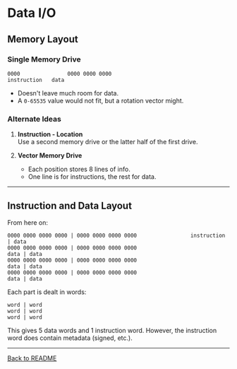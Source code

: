 # Data I/O

## Memory Layout

### Single Memory Drive  
```
0000               0000 0000 0000  
instruction   data  
```  
- Doesn't leave much room for data.  
- A `0-65535` value would not fit, but a rotation vector might.  

### Alternate Ideas  

1. **Instruction - Location**  
   Use a second memory drive or the latter half of the first drive.  

2. **Vector Memory Drive**  
   - Each position stores 8 lines of info.  
   - One line is for instructions, the rest for data.  

---

## Instruction and Data Layout

From here on:  
```
0000 0000 0000 0000 | 0000 0000 0000 0000                 instruction | data  
0000 0000 0000 0000 | 0000 0000 0000 0000                             data | data  
0000 0000 0000 0000 | 0000 0000 0000 0000                             data | data  
0000 0000 0000 0000 | 0000 0000 0000 0000                             data | data  
```  

Each part is dealt in words:  
```
word | word  
word | word  
word | word  
```  

This gives 5 data words and 1 instruction word. However, the instruction word does contain metadata (signed, etc.).  

---

[Back to README](./README.md)